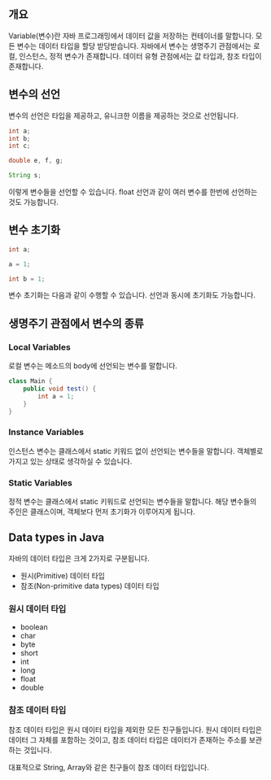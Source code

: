 ## 개요

Variable(변수)란 자바 프로그래밍에서 데이터 값을 저장하는 컨테이너를 말합니다. 
모든 변수는 데이터 타입을 할당 받당받습니다.
자바에서 변수는 생명주기 관점에서는 로컬, 인스턴스, 정적 변수가 존재합니다. 데이터 유형 관점에서는 값 타입과, 참조 타입이 존재합니다.

## 변수의 선언
변수의 선언은 타입을 제공하고, 유니크한 이름을 제공하는 것으로 선언됩니다.

~~~java
int a;
int b;
int c;

double e, f, g;

String s;
~~~

이렇게 변수들을 선언할 수 있습니다. float 선언과 같이 여러 변수를 한번에 선언하는 것도 가능합니다.

## 변수 초기화

~~~java
int a;

a = 1;

int b = 1;
~~~

변수 초기화는 다음과 같이 수행할 수 있습니다. 선언과 동시에 초기화도 가능합니다.

## 생명주기 관점에서 변수의 종류

### Local Variables
로컬 변수는 메소드의 body에 선언되는 변수를 말합니다.

~~~java
class Main {
	public void test() {
		int a = 1;
    }
}
~~~


### Instance Variables
인스턴스 변수는 클래스에서 static 키워드 없이 선언되는 변수들을 말합니다. 객체별로 가지고 있는 상태로 생각하실 수 있습니다.


### Static Variables
정적 변수는 클래스에서 static 키워드로 선언되는 변수들을 말합니다. 해당 변수들의 주인은 클래스이며, 객체보다 먼저 초기화가 이루어지게 됩니다.

## Data types in Java
자바의 데이터 타입은 크게 2가지로 구분됩니다.
- 원시(Primitive) 데이터 타입
- 참조(Non-primitive data types) 데이터 타입

### 원시 데이터 타입
- boolean
- char
- byte
- short
- int
- long
- float
- double

### 참조 데이터 타입
참조 데이터 타입은 원시 데이터 타입을 제외한 모든 친구들입니다. 원시 데이터 타입은 데이터 그 자체를 포함하는 것이고, 참조 데이터 타입은 데이터가 존재하는 주소를 보관하는 것입니다.

대표적으로 String, Array와 같은 친구들이 참조 데이터 타입입니다.
